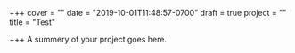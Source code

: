 +++
cover = ""
date = "2019-10-01T11:48:57-0700"
draft = true
project = ""
title = "Test"

+++
A summery of your project goes here.
